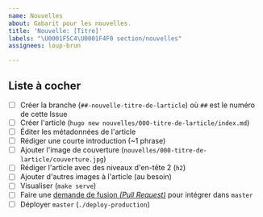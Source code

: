 ```yaml
---
name: Nouvelles
about: Gabarit pour les nouvelles.
title: 'Nouvelle: [Titre]'
labels: "\U0001F5C4\U0001F4F0 section/nouvelles"
assignees: loup-brun

---
```


## Liste à cocher

* [ ] Créer la branche (`##-nouvelle-titre-de-larticle`) où `##` est le numéro de cette Issue
* [ ] Créer l'article (`hugo new nouvelles/000-titre-de-larticle/index.md`)
* [ ] Éditer les métadonnées de l'article
* [ ] Rédiger une courte introduction (~1 phrase)
* [ ] Ajouter l'image de couverture (`nouvelles/000-titre-de-larticle/couverture.jpg`)
* [ ] Rédiger l'article avec des niveaux d'en-tête 2 (`h2`)
* [ ] Ajouter d'autres images à l'article (au besoin)
* [ ] Visualiser (`make serve`)
* [ ] Faire une [demande de fusion _(Pull Request)_](https://github.com/corsaire-chaparral/corsaire-chaparral.org/compare) pour intégrer dans `master`
* [ ] Déployer `master` (`./deploy-production`)
